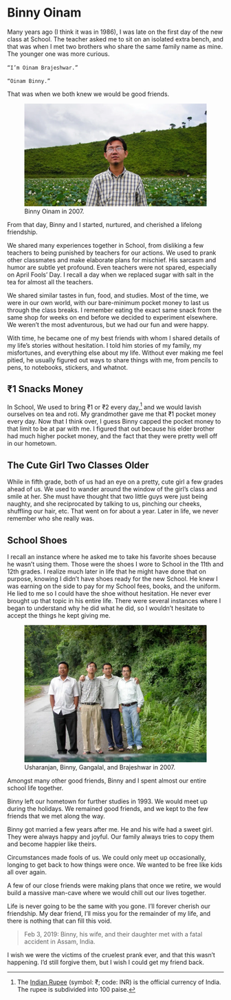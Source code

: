 # Binny Oinam

Many years ago (I think it was in 1986), I was late on the first day of the new class at School. The teacher asked me to sit on an isolated extra bench, and that was when I met two brothers who share the same family name as mine. The younger one was more curious.

`“I’m Oinam Brajeshwar.”`

`“Oinam Binny.”`

That was when we both knew we would be good friends.

<figure class="large">
	<img src="/static/2020/binny-oinam-in-2007.webp" alt="Binny Oinam in 2007" loading="lazy">
	<figcaption>
		Binny Oinam in 2007.
	</figcaption>
</figure>

From that day, Binny and I started, nurtured, and cherished a lifelong friendship.

We shared many experiences together in School, from disliking a few teachers to being punished by teachers for our actions. We used to prank other classmates and make elaborate plans for mischief. His sarcasm and humor are subtle yet profound. Even teachers were not spared, especially on April Fools’ Day. I recall a day when we replaced sugar with salt in the tea for almost all the teachers.

We shared similar tastes in fun, food, and studies. Most of the time, we were in our own world, with our bare-minimum pocket money to last us through the class breaks. I remember eating the exact same snack from the same shop for weeks on end before we decided to experiment elsewhere. We weren’t the most adventurous, but we had our fun and were happy.

With time, he became one of my best friends with whom I shared details of my life’s stories without hesitation. I told him stories of my family, my misfortunes, and everything else about my life. Without ever making me feel pitied, he usually figured out ways to share things with me, from pencils to pens, to notebooks, stickers, and whatnot.

## ₹1 Snacks Money

In School, We used to bring ₹1 or ₹2 every day,[^INR] and we would lavish ourselves on tea and roti. My grandmother gave me that ₹1 pocket money every day. Now that I think over, I guess Binny capped the pocket money to that limit to be at par with me. I figured that out because his elder brother had much higher pocket money, and the fact that they were pretty well off in our hometown.

## The Cute Girl Two Classes Older

While in fifth grade, both of us had an eye on a pretty, cute girl a few grades ahead of us. We used to wander around the window of the girl’s class and smile at her. She must have thought that two little guys were just being naughty, and she reciprocated by talking to us, pinching our cheeks, shuffling our hair, etc. That went on for about a year. Later in life, we never remember who she really was.

## School Shoes

I recall an instance where he asked me to take his favorite shoes because he wasn’t using them. Those were the shoes I wore to School in the 11th and 12th grades. I realize much later in life that he might have done that on purpose, knowing I didn’t have shoes ready for the new School. He knew I was earning on the side to pay for my School fees, books, and the uniform. He lied to me so I could have the shoe without hesitation. He never ever brought up that topic in his entire life. There were several instances where I began to understand why he did what he did, so I wouldn’t hesitate to accept the things he kept giving me.

<figure class="large">
	<img src="/static/2020/binny-brajeshwar-gangalal-usharanjan-in-2007.webp" alt="Usharanjan, Binny, Gangalal, and Brajeshwar in 2007." loading="lazy">
	<figcaption>
		Usharanjan, Binny, Gangalal, and Brajeshwar in 2007.		
	</figcaption>
</figure>

Amongst many other good friends, Binny and I spent almost our entire school life together.

Binny left our hometown for further studies in 1993. We would meet up during the holidays. We remained good friends, and we kept to the few friends that we met along the way.

Binny got married a few years after me. He and his wife had a sweet girl. They were always happy and joyful. Our family always tries to copy them and become happier like theirs.

Circumstances made fools of us. We could only meet up occasionally, longing to get back to how things were once. We wanted to be free like kids all over again.

A few of our close friends were making plans that once we retire, we would build a massive man-cave where we would chill out our lives together.

Life is never going to be the same with you gone. I’ll forever cherish our friendship. My dear friend, I’ll miss you for the remainder of my life, and there is nothing that can fill this void.

> Feb 3, 2019: Binny, his wife, and their daughter met with a fatal accident in Assam, India.

I wish we were the victims of the cruelest prank ever, and that this wasn’t happening. I’d still forgive them, but I wish I could get my friend back.


[^INR]: The [Indian Rupee](https://en.wikipedia.org/wiki/Indian_rupee) (symbol: ₹; code: INR) is the official currency of India. The rupee is subdivided into 100 paise.